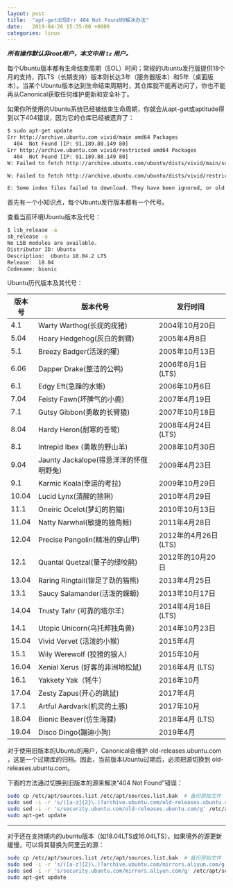 ```yaml
---
layout: post
title:  "apt-get出现Err 404 Not Found的解决办法"
date:   2019-04-26 15:35:00 +0800
categories: linux
---
```

***所有操作默认非root用户，本文中用 `lz` 用户。***

每个Ubuntu版本都有生命结束周期（EOL）时间；常规的Ubuntu发行版提供18个月的支持，而LTS（长期支持）版本则长达3年（服务器版本）和5年（桌面版本）。当某个Ubuntu版本达到生命结束周期时，其仓库就不能再访问了，你也不能再从Canonical获取任何维护更新和安全补丁。

如果你所使用的Ubuntu系统已经被结束生命周期，你就会从apt-get或aptitude得到以下404错误，因为它的仓库已经被遗弃了：

```sh
$ sudo apt-get update
Err http://archive.ubuntu.com vivid/main amd64 Packages
  404  Not Found [IP: 91.189.88.149 80]
Err http://archive.ubuntu.com vivid/restricted amd64 Packages
  404  Not Found [IP: 91.189.88.149 80]
W: Failed to fetch http://archive.ubuntu.com/ubuntu/dists/vivid/main/source/Sources  404  Not Found [IP: 91.189.88.149 80]

W: Failed to fetch http://archive.ubuntu.com/ubuntu/dists/vivid/restricted/source/Sources  404  Not Found [IP: 91.189.88.149 80]

E: Some index files failed to download. They have been ignored, or old ones used instead.
```

首先有一个小知识点，每个Ubuntu发行版本都有一个代号。

查看当前环境Ubuntu版本及代号：

```sh
$ lsb_release -a
sb_release -a
No LSB modules are available.
Distributor ID: Ubuntu
Description:  Ubuntu 18.04.2 LTS
Release:  18.04
Codename: bionic
```

Ubuntu历代版本及其代号：

版本号 | 版本代号 |  发行时间  
-|-|-
4.1|Warty Warthog(长疣的疣猪)|2004年10月20日
5.04|Hoary Hedgehog(灰白的刺猬)|2005年4月8日
5.1|Breezy Badger(活泼的獾)|2005年10月13日
6.06|Dapper Drake(整洁的公鸭)|2006年6月1日(LTS)
6.1|Edgy Eft(急躁的水蜥)|2006年10月6日
7.04|Feisty Fawn(坏脾气的小鹿)|2007年4月19日
7.1|Gutsy Gibbon(勇敢的长臂猿)|2007年10月18日
8.04|Hardy Heron(耐寒的苍鹭)|2008年4月24日(LTS)
8.1|Intrepid Ibex (勇敢的野山羊)|2008年10月30日
9.04|Jaunty Jackalope(得意洋洋的怀俄明野兔)|2009年4月23日
9.1|Karmic Koala(幸运的考拉)|2009年10月29日
10.04|Lucid Lynx(清醒的猞猁)|2010年4月29日
11.1|Oneiric Ocelot(梦幻的豹猫)|2010年10月13日
11.04|Natty Narwhal(敏捷的独角鲸)|2011年4月28日
12.04|Precise Pangolin(精准的穿山甲)|2012年的4月26日(LTS)
12.1|Quantal Quetzal(量子的绿咬鹃)|2012年的10月20日
13.04|Raring Ringtail(铆足了劲的猫熊)|2013年4月25日
13.1|Saucy Salamander(活泼的蝾螈)|2013年10月17日
14.04|Trusty Tahr (可靠的塔尔羊)|2014年4月18日 (LTS)
14.1|Utopic Unicorn(乌托邦独角兽)|2014年10月23日
15.04|Vivid Vervet (活泼的小猴)|2015年4月
15.1|Wily Werewolf (狡猾的狼人)|2015年10月
16.04|Xenial Xerus (好客的非洲地松鼠)|2016年4月 (LTS)
16.1|Yakkety Yak（牦牛）|2016年10月
17.04|Zesty Zapus(开心的跳鼠)|2017年4月
17.1|Artful Aardvark(机灵的土豚)|2017年10月
18.04|Bionic Beaver(仿生海狸)|2018年4月 (LTS)
19.04|Disco Dingo(蹦迪小狗)|2019年4月

对于使用旧版本的Ubuntu的用户，Canonical会维护 old-releases.ubuntu.com ，这是一个过期库的归档。因此，当前版本Ubuntu过期后，必须把源切换到 old-releases.ubuntu.com。  

下面的方法通过切换到旧版本的源来解决“404 Not Found”错误：

```sh
sudo cp /etc/apt/sources.list /etc/apt/sources.list.bak  # 备份原始文件
sudo sed -i -r 's/([a-z]{2}\.)?archive.ubuntu.com/old-releases.ubuntu.com/g' /etc/apt/sources.list
sudo sed -i -r 's/security.ubuntu.com/old-releases.ubuntu.com/g' /etc/apt/sources.list
sudo apt-get update
```

---

对于还在支持期内的ubuntu版本（如18.04LTS或16.04LTS），如果境外的源更新缓慢，可以将其替换为阿里云的源：

```sh
sudo cp /etc/apt/sources.list /etc/apt/sources.list.bak  # 备份原始文件
sudo sed -i -r 's/([a-z]{2}\.)?archive.ubuntu.com/mirrors.aliyun.com/g' /etc/apt/sources.list
sudo sed -i -r 's/security.ubuntu.com/mirrors.aliyun.com/g' /etc/apt/sources.list
sudo apt-get update
```
